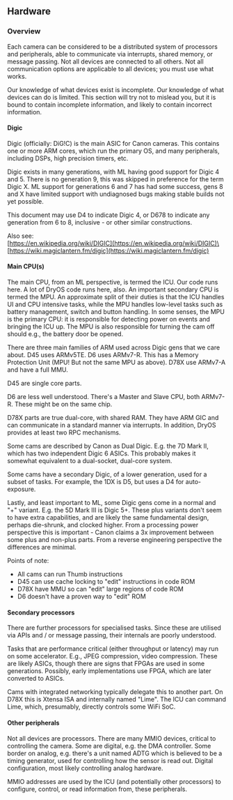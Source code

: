 
## Hardware

### Overview

Each camera can be considered to be a distributed system of processors and peripherals, able to communicate via interrupts, shared memory, or message passing.  Not all devices are connected to all others.  Not all communication options are applicable to all devices; you must use what works.

Our knowledge of what devices exist is incomplete.  Our knowledge of what devices can do is limited.  This section will try not to mislead you, but it is bound to contain incomplete information, and likely to contain incorrect information.

#### Digic

Digic (officially: DiG!C) is the main ASIC for Canon cameras.  This contains one or more ARM cores, which run the primary OS, and many peripherals, including DSPs, high precision timers, etc.

Digic exists in many generations, with ML having good support for Digic 4 and 5.  There is no generation 9, this was skipped in preference for the term Digic X.  ML support for generations 6 and 7 has had some success, gens 8 and X have limited support with undiagnosed bugs making stable builds not yet possible.

This document may use D4 to indicate Digic 4, or D678 to indicate any generation from 6 to 8, inclusive - or other similar constructions.

Also see:\
[https://en.wikipedia.org/wiki/DIGIC](https://en.wikipedia.org/wiki/DIGIC)\
[https://wiki.magiclantern.fm/digic](https://wiki.magiclantern.fm/digic)

#### Main CPU(s)

The main CPU, from an ML perspective, is termed the ICU.  Our code runs here.  A lot of DryOS code runs here, also.  An important secondary CPU is termed the MPU.  An approximate split of their duties is that the ICU handles UI and CPU intensive tasks, while the MPU handles low-level tasks such as battery management, switch and button handling.  In some senses, the MPU is the primary CPU: it is responsible for detecting power on events and bringing the ICU up.  The MPU is also responsible for turning the cam off should e.g., the battery door be opened.

There are three main families of ARM used across Digic gens that we care about.  D45 uses ARMv5TE.  D6 uses ARMv7-R.  This has a Memory Protection Unit (MPU!  But not the same MPU as above).  D78X use ARMv7-A and have a full MMU.

D45 are single core parts.

D6 are less well understood.  There's a Master and Slave CPU, both ARMv7-R.  These might be on the same chip.

D78X parts are true dual-core, with shared RAM.  They have ARM GIC and can communicate in a standard manner via interrupts.  In addition, DryOS provides at least two RPC mechanisms.

Some cams are described by Canon as Dual Digic.  E.g. the 7D Mark II, which has two independent Digic 6 ASICs.  This probably makes it somewhat equivalent to a dual-socket, dual-core system.

Some cams have a secondary Digic, of a lower generation, used for a subset of tasks.  For example, the 1DX is D5, but uses a D4 for auto-exposure.

Lastly, and least important to ML, some Digic gens come in a normal and "+" variant.  E.g. the 5D Mark III is Digic 5+.  These plus variants don't seem to have extra capabilities, and are likely the same fundamental design, perhaps die-shrunk, and clocked higher.  From a processing power perspective this is important - Canon claims a 3x improvement between some plus and non-plus parts.  From a reverse engineering perspective the differences are minimal.

Points of note:

- All cams can run Thumb instructions
- D45 can use cache locking to "edit" instructions in code ROM
- D78X have MMU so can "edit" large regions of code ROM
- D6 doesn't have a proven way to "edit" ROM

#### Secondary processors

There are further processors for specialised tasks.  Since these are utilised via APIs and / or message passing, their internals are poorly understood.

Tasks that are performance critical (either throughput or latency) may run on some accelerator.  E.g., JPEG compression, video compression.  These are likely ASICs, though there are signs that FPGAs are used in some generations.  Possibly, early implementations use FPGA, which are later converted to ASICs.

Cams with integrated networking typically delegate this to another part.  On D78X this is Xtensa ISA and internally named "Lime".  The ICU can command Lime, which, presumably, directly controls some WiFi SoC.

#### Other peripherals

Not all devices are processors.  There are many MMIO devices, critical to controlling the camera.  Some are digital, e.g. the DMA controller.  Some border on analog, e.g. there's a unit named ADTG which is believed to be a timing generator, used for controlling how the sensor is read out.  Digital configuration, most likely controlling analog hardware.

MMIO addresses are used by the ICU (and potentially other processors) to configure, control, or read information from, these peripherals.

<div style="page-break-after: always; visibility: hidden"></div>
